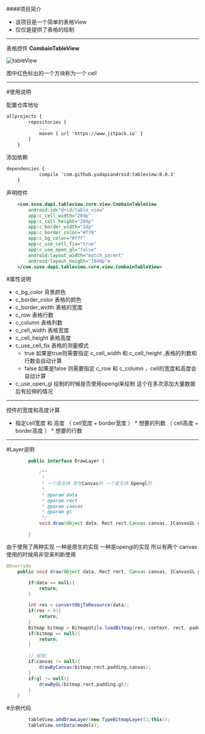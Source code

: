 ####项目简介
- 该项目是一个简单的表格View
- 仅仅是提供了表格的绘制

---
表格控件 **CombainTableView**

![tableView](https://github.com/yudapiandroid/tableview/blob/master/images/table_view.jpg)

图中红色标出的一个方块称为一个 cell

---

#使用说明

配置仓库地址
```xml
allprojects {
		repositories {
			...
			maven { url 'https://www.jitpack.io' }
		}
	}
```

添加依赖
```xml
dependencies {
	        compile 'com.github.yudapiandroid:tableview:0.0.3'
	}
```

声明控件
```xml
    <com.suse.dapi.tableview.core.view.CombainTableView
        android:id="@+id/table_view"
        app:c_cell_width="20dp"
        app:c_cell_height="20dp"
        app:c_border_width="1dp"
        app:c_border_color="#ff0"
        app:c_bg_color="#fff"
        app:c_use_cell_fix="true"
        app:c_use_open_gl="false"
        android:layout_width="match_parent"
        android:layout_height="104dp">
    </com.suse.dapi.tableview.core.view.CombainTableView>
```

#属性说明
- c_bg_color 背景颜色
- c_border_color 表格的颜色
- c_border_width 表格的宽度
- c_row 表格行数
- c_column 表格列数
- c_cell_width 表格宽度
- c_cell_height 表格高度
- c_use_cell_fix 表格的测量模式
    - true 如果是true则需要指定 c_cell_width 和 c_cell_height ,表格的列数和行数会自动计算
    - false 如果是false 则需要指定 c_row 和 c_column ，cell的宽度和高度会自动计算
- c_use_open_gl 绘制的时候是否使用opengl来绘制 这个在多次添加大量数据后有拉伸的情况


---

控件的宽度和高度计算

- 指定cell宽度 和 高度
  （ cell宽度 + border宽度 ） * 想要的列数
  （ cell高度 + border高度 ） * 想要的行数


---

#Layer说明
```java
        public interface DrawLayer {

            /**
             *
             * 一个是支持 原生Canvas的 一个是支持 Opengl的
             *
             * @param data
             * @param rect
             * @param canvas
             * @param gl
             */
            void draw(Object data, Rect rect,Canvas canvas, ICanvasGL gl);

        }
```

由于使用了两种实现 一种是原生的实现 一种是opengl的实现 所以有两个 canvas
使用的时候用非空来判断使用
```java
@Override
    public void draw(Object data, Rect rect, Canvas canvas, ICanvasGL gl) {

        if(data == null){
            return;
        }

        int res = convertObjToResource(data);
        if(res < 0){
            return;
        }
        Bitmap bitmap = BitmapUtils.loadBitmap(res, context, rect, padding);
        if(bitmap == null){
            return;
        }

        // 绘制
        if(canvas != null){
            drawByCanvas(bitmap,rect,padding,canvas);
        }
        if(gl != null){
            drawByGL(bitmap,rect,padding,gl);
        }
    }
```

#示例代码

```java
        tableView.addDrawLayer(new TypeBitmapLayer(1,this));
        tableView.setData(models);
```